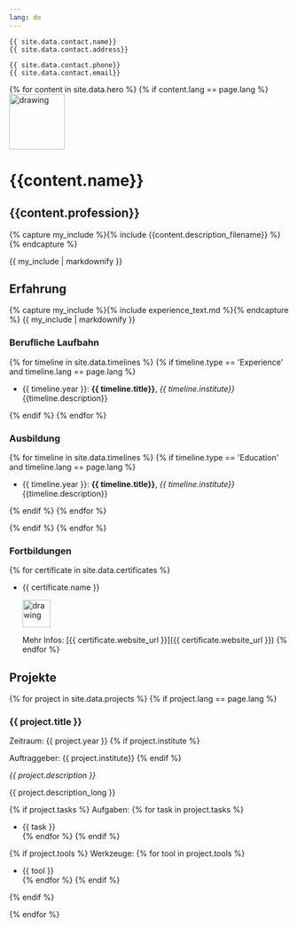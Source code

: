 ```yaml
---
lang: de
---
```


```
{{ site.data.contact.name}}
{{ site.data.contact.address}}

{{ site.data.contact.phone}}
{{ site.data.contact.email}}
```
{% for content in site.data.hero %}
{% if content.lang == page.lang %}
<img src="{{ content.banner_image_source }}" alt="drawing" width="100"/>
# {{content.name}} 
## {{content.profession}}

{% capture my_include %}{% include {{content.description_filename}} %}{% endcapture %}

{{ my_include | markdownify }}


## Erfahrung

{% capture my_include %}{% include experience_text.md %}{% endcapture %}
{{ my_include | markdownify }}

### Berufliche Laufbahn

{% for timeline in site.data.timelines %}
{% if  timeline.type == 'Experience' and timeline.lang == page.lang %}

- {{ timeline.year }}: **{{ timeline.title}}**, *{{ timeline.institute}}*   
  {{timeline.description}}

{% endif %}
{% endfor %}

### Ausbildung

{% for timeline in site.data.timelines %}
{% if  timeline.type == 'Education' and timeline.lang == page.lang %}

- {{ timeline.year }}: **{{ timeline.title}}**, *{{ timeline.institute}}*   
  {{timeline.description}}


{% endif %}
{% endfor %}

{% endif %}
{% endfor %}

### Fortbildungen

{% for certificate in site.data.certificates %}
* {{ certificate.name }}

   <img src="{{ certificate.logo }}" alt="drawing" width="50"/>
   
   Mehr Infos: [{{ certificate.website_url }}]({{ certificate.website_url }})
{% endfor %}

## Projekte

{% for project in site.data.projects %}
{% if project.lang == page.lang %}

### {{ project.title }}

Zeitraum: {{ project.year }}
{% if project.institute %}

Auftraggeber: {{ project.institute}}
{% endif %}

*{{ project.description }}*

{{ project.description_long }}

{% if project.tasks %}
Aufgaben:
{% for task in project.tasks %}
  * {{ task }}  
{% endfor %}
{% endif %}

{% if project.tools %}
Werkzeuge:
{% for tool in project.tools %}
  * {{ tool }}  
{% endfor %}
{% endif %}

  


{% endif %}

{% endfor %}



